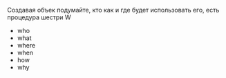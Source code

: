 Создавая объек подумайте, кто как и где будет использовать его,
есть процедура шестри W
- who
- what 
- where
- when
- how
- why
